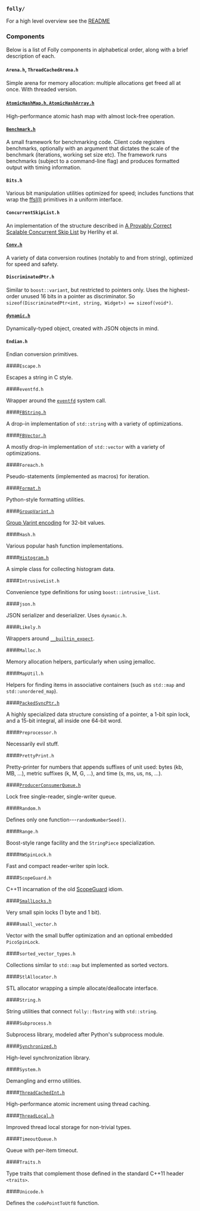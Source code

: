 ### `folly/`

For a high level overview see the [README](folly/README.md)

### Components

Below is a list of Folly components in alphabetical order, along with
a brief description of each.

#### `Arena.h`, `ThreadCachedArena.h`

Simple arena for memory allocation: multiple allocations get freed all
at once. With threaded version.

#### [`AtomicHashMap.h`, `AtomicHashArray.h`](AtomicHashMap.md)

High-performance atomic hash map with almost lock-free operation.

#### [`Benchmark.h`](Benchmark.md)

A small framework for benchmarking code. Client code registers
benchmarks, optionally with an argument that dictates the scale of the
benchmark (iterations, working set size etc). The framework runs
benchmarks (subject to a command-line flag) and produces formatted
output with timing information.

#### `Bits.h`

Various bit manipulation utilities optimized for speed; includes functions
that wrap the
[ffsl(l)](http://linux.die.net/man/3/ffsll) primitives in a uniform
interface.

#### `ConcurrentSkipList.h`

An implementation of the structure described in [A Provably Correct
Scalable Concurrent Skip
List](http://www.cs.tau.ac.il/~shanir/nir-pubs-web/Papers/OPODIS2006-BA.pdf)
by Herlihy et al.

#### [`Conv.h`](Conv.md)

A variety of data conversion routines (notably to and from string),
optimized for speed and safety.

#### `DiscriminatedPtr.h`

Similar to `boost::variant`, but restricted to pointers only. Uses the
highest-order unused 16 bits in a pointer as discriminator. So
`sizeof(DiscriminatedPtr<int, string, Widget>) == sizeof(void*)`.

#### [`dynamic.h`](Dynamic.md)

Dynamically-typed object, created with JSON objects in mind.

#### `Endian.h`

Endian conversion primitives.

####`Escape.h`

Escapes a string in C style.

####`eventfd.h`

Wrapper around the
[`eventfd`](http://www.kernel.org/doc/man-pages/online/pages/man2/eventfd.2.html)
system call.

####[`FBString.h`](FBString.md)

A drop-in implementation of `std::string` with a variety of optimizations.

####[`FBVector.h`](FBVector.md)

A mostly drop-in implementation of `std::vector` with a variety of
optimizations.

####`Foreach.h`

Pseudo-statements (implemented as macros) for iteration.

####[`Format.h`](Format.md)

Python-style formatting utilities.

####[`GroupVarint.h`](GroupVarint.md)

[Group Varint
encoding](http://www.ir.uwaterloo.ca/book/addenda-06-index-compression.html)
for 32-bit values.

####`Hash.h`

Various popular hash function implementations.

####[`Histogram.h`](Histogram.md)

A simple class for collecting histogram data.

####`IntrusiveList.h`

Convenience type definitions for using `boost::intrusive_list`.

####`json.h`

JSON serializer and deserializer. Uses `dynamic.h`.

####`Likely.h`

Wrappers around [`__builtin_expect`](http://gcc.gnu.org/onlinedocs/gcc/Other-Builtins.html).

####`Malloc.h`

Memory allocation helpers, particularly when using jemalloc.

####`MapUtil.h`

Helpers for finding items in associative containers (such as
`std::map` and `std::unordered_map`).

####[`PackedSyncPtr.h`](PackedSyncPtr.md)

A highly specialized data structure consisting of a pointer, a 1-bit
spin lock, and a 15-bit integral, all inside one 64-bit word.

####`Preprocessor.h`

Necessarily evil stuff.

####`PrettyPrint.h`

Pretty-printer for numbers that appends suffixes of unit used: bytes
(kb, MB, ...), metric suffixes (k, M, G, ...), and time (s, ms, us,
ns, ...).

####[`ProducerConsumerQueue.h`](ProducerConsumerQueue.md)

Lock free single-reader, single-writer queue.

####`Random.h`

Defines only one function---`randomNumberSeed()`.

####`Range.h`

Boost-style range facility and the `StringPiece` specialization.

####`RWSpinLock.h`

Fast and compact reader-writer spin lock.

####`ScopeGuard.h`

C++11 incarnation of the old [ScopeGuard](http://drdobbs.com/184403758) idiom.

####[`SmallLocks.h`](SmallLocks.md)

Very small spin locks (1 byte and 1 bit).

####`small_vector.h`

Vector with the small buffer optimization and an optional embedded
`PicoSpinLock`.

####`sorted_vector_types.h`

Collections similar to `std::map` but implemented as sorted vectors.

####`StlAllocator.h`

STL allocator wrapping a simple allocate/deallocate interface.

####`String.h`

String utilities that connect `folly::fbstring` with `std::string`.

####`Subprocess.h`

Subprocess library, modeled after Python's subprocess module.

####[`Synchronized.h`](Synchronized.md)

High-level synchronization library.

####`System.h`

Demangling and errno utilities.

####[`ThreadCachedInt.h`](ThreadCachedInt.md)

High-performance atomic increment using thread caching.

####[`ThreadLocal.h`](ThreadLocal.md)

Improved thread local storage for non-trivial types.

####`TimeoutQueue.h`

Queue with per-item timeout.

####`Traits.h`

Type traits that complement those defined in the standard C++11 header
`<traits>`.

####`Unicode.h`

Defines the `codePointToUtf8` function.
